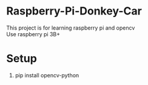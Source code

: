 # Raspberry-Pi-Donkey-Car  

This project is for learning raspberry pi and opencv  
Use raspberry pi 3B+  

# Setup  
  1. pip install opencv-python
